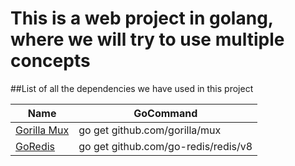 # This is a web project in golang, where we will try to use multiple concepts
##List of all the dependencies we have used in this project

| Name | GoCommand|
| -----|----------|
| [Gorilla Mux](https://github.com/gorilla/mux) | go get github.com/gorilla/mux |
| [GoRedis](https://github.com/go-redis/redis) | go get github.com/go-redis/redis/v8 |
